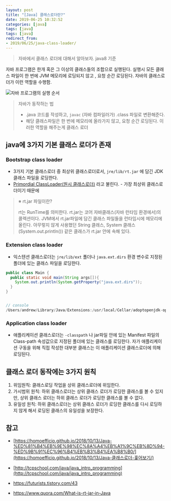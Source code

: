 ```yaml
---
layout: post
title: "[Java] 클래스로더란?" 
date: 2019-06-25 10:32:52
categories: [java]
tags: [java]
tags: [java]
redirect_from: 
- 2019/06/25/java-class-loader/
---
```

> 자바에서 클래스 로더에 대해서 알아보자. java8 기준

자바 프로그램은 한개 혹은 그 이상의 클래스들의 조합으로 실행된다. 실행시 모든 클래스 파일이 한 번에 JVM 메모리에 로딩되지 않고 , 요청 순간 로딩된다. 자바의 클래스로더가 이런 역할을 수행함. 



![자바 프로그램의 실행 순서](http://tcpschool.com/lectures/img_java_programming.png)

> 자바가 동작하는 법
>
> - .java 코드를 작성하고, `javac`  (자바 컴파일러가) .class 파일로 변환해준다. 
> - 해당 클래스파일은 한 번에 메모리에 올라가지 않고, 요청 순간 로딩된다. 이러한 역할을 해주는게 클래스 로더









## java에 3가지 기본 클래스 로더가 존재

### Bootstrap class loader

- 3가지 기본 클래스로더 중 최상위 클래스로더로서, `jre/lib/rt.jar` 에 담긴 JDK 클래스 파일을 로딩한다. 
- [Primordial ClassLoader(원시 클래스로더)](https://docs.oracle.com/javase/8/docs/technotes/guides/security/spec/security-spec.doc5.html#a28414) 라고 불린다.  - 가장 최상위 클래스로더이기 때문에



> ※ rt.jar 파일이란? 
>
> rt는 RunTime를 의미한다. rt.jar는 코어 자바클래스(자바 런타임 환경에서)의 콜렉션이다. JVM에서 rt.jar파일에 담긴 클래스 파일들을 런타임시에 메모리에 올린다. 아무렇지 않게 사용했던 String 클래스, System 클래스 (System.out.println()) 같은 클래스가 rt.jar 안에 속해 있다.



### Extension class loader 

- 익스텐션 클래스로더는 `jre/lib/ext` 폴더나 `java.ext.dirs` 환경 변수로 지정된 폴더에 있는 클래스 파일을 로딩한다. 



```java
public class Main {
  public static void main(String args[]){
    System.out.println(System.getProperty("java.ext.dirs"));
  }
}


// console
/Users/andrew/Library/Java/Extensions:/usr/local/Cellar/adoptopenjdk-openjdk8/jdk8u172-b11/jre/lib/ext:/Library/Java/Extensions:/Network/Library/Java/Extensions:/System/Library/Java/Extensions:/usr/lib/java

```



### Application class loader 

- 애플리케이션 클래스로더는 `-classpath` 나 jar파일 안에 있는 Manifest 파일의 Class-path 속성값으로 지정된 폴더에 있는 클래스를 로딩한다. 
 자가 애플리케이션 구동을 위해 직접 작성한 대부분 클래스는 이 애플리케이션 클래스로더에 의해 로딩된다. 



## 클래스 로더 동작에는 3가지 원칙

1. 위임원칙: 클래스로딩 작업을 상위 클래스로더에 위임한다. 
2. 가시범위 원칙: 하위 클래스로더는 상위 클래스 로더가 로딩한 클래스를 볼 수 있지만, 상위 클래스 로더는 하위 클래스 로더가 로딩한 클래스를 볼 수 없다.
3. 유일성 원칙: 하위 클래스로더는 상위 클래스 로더가 로딩한 클래스를 다시 로딩하지 않게 해서 로딩된 클래스의 유일성을 보장한다. 







## 참고

- [https://homoefficio.github.io/2018/10/13/Java-%ED%81%B4%EB%9E%98%EC%8A%A4%EB%A1%9C%EB%8D%94-%ED%9B%91%EC%96%B4%EB%B3%B4%EA%B8%B0/](https://homoefficio.github.io/2018/10/13/Java-클래스로더-훑어보기/)

- [http://tcpschool.com/java/java_intro_programming](http://tcpschool.com/java/java_intro_programming)

- https://futurists.tistory.com/43
- https://www.quora.com/What-is-rt-jar-in-Java